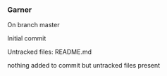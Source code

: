 ### Garner
On branch master

Initial commit

Untracked files:
	README.md

nothing added to commit but untracked files present
